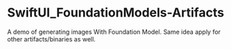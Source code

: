 # SwiftUI_FoundationModels-Artifacts
A demo of generating images With Foundation Model. Same idea apply for other artifacts/binaries as well.
